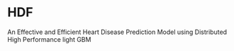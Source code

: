 # HDF
An Effective and Efficient Heart Disease Prediction Model using Distributed High Performance light GBM
